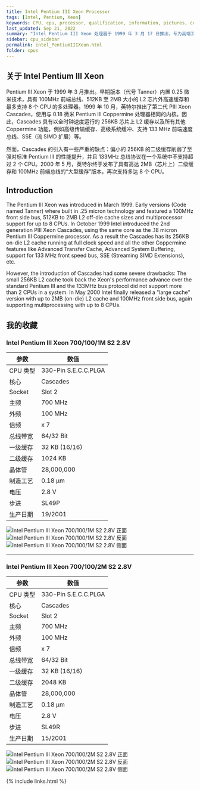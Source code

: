 ```yaml
---
title: Intel Pentium III Xeon Processor
tags: [Intel, Pentium, Xeon]
keywords: CPU, cpu, processor, qualification, information, pictures, core, frequency, chip packaging, packaging, cpu info, x86, collection, amd, cyrix, harris, ibm, idt, iit, intel, motorola, nec, sgs, sgs-thomson, siemens, ST, signetics, mhs, ti, texas instruments, ulsi, umc, weitek, zilog, 808x, 8085, 8088, 8086, 80188, 80186, 80286, 286, 80386, 386, i386, Am386, 386sx, 386dx, 486, i486, 586, 486sx, 486dx, overdrive, 487, pentium, 586, 5x86, 386dlc, 386slc, 486dx2, mmx, ppro, pentium-pro, pro, athlon, duron, z80, dirk oppelt, dirk, oppelt, engineering, sample, samples, xeon
last_updated: Sep 21, 2022
summary: "Intel Pentium III Xeon 处理器于 1999 年 3 月 17 日推出，专为高端工作站和服务器而开发，是 Intel Pentium II Xeon 的直接继承者。"
sidebar: cpu_sidebar
permalink: intel_PentiumIIIXeon.html
folder: cpus
---
```


## 关于 Intel Pentium III Xeon

Pentium III Xeon 于 1999 年 3 月推出。早期版本（代号 Tanner）内置 0.25 微米技术，具有 100MHz 前端总线、512KB 至 2MB 大小的 L2 芯片外高速缓存和最多支持 8 个 CPU 的多处理器。1999 年 10 月，英特尔推出了第二代 PIII Xeon Cascades，使用与 0.18 微米 Pentium III Coppermine 处理器相同的内核。因此，Cascades 具有以全时钟速度运行的 256KB 芯片上 L2 缓存以及所有其他 Coppermine 功能，例如高级传输缓存、高级系统缓冲、支持 133 MHz 前端速度总线、SSE（流 SIMD 扩展）等。
 
然而，Cascades 的引入有一些严重的缺点：偏小的 256KB 的二级缓存削弱了至强对标准 Pentium III 的性能提升，并且 133MHz 总线协议在一个系统中不支持超过 2 个 CPU。2000 年 5 月，英特尔终于发布了具有高达 2MB（芯片上）二级缓存和 100MHz 前端总线的“大型缓存”版本，再次支持多达 8 个 CPU。

## Introduction

The Pentium III Xeon was introduced in March 1999. Early versions (Code named Tanner) where built in .25 micron technology and featured a 100MHz front side bus, 512KB to 2MB L2 off-die cache sizes and multiprocessor support for up to 8 CPUs. In October 1999 Intel introduced the 2nd generation PIII Xeon Cascades, using the same core as the .18 micron Pentium III Coppermine processor. As a result the Cascades has its 256KB on-die L2 cache running at full clock speed and all the other Coppermine features like Advanced Transfer Cache, Advanced System Buffering, support for 133 MHz front speed bus, SSE (Streaming SIMD Extensions), etc.
 
However, the introduction of Cascades had some severe drawbacks: The small 256KB L2 cache took back the Xeon's performance advance over the standard Pentium III and the 133MHz bus protocol did not support more than 2 CPUs in a system. In May 2000 Intel finally released a "large cache" version with up to 2MB (on-die) L2 cache and 100MHz front side bus, again supporting multiprocessing with up to 8 CPUs.

## 我的收藏

### Intel Pentium III Xeon 700/100/1M S2 2.8V

| 参数 | 数值 |
| ------ | ------ |
| CPU 类型 | 330-Pin S.E.C.C.PLGA |
| 核心 | Cascades |
| Socket | Slot 2 |
| 主频 | 700 MHz |
| 外频 | 100 MHz |
| 倍频 | x 7 |
| 总线带宽 | 64/32 Bit |
| 一级缓存 | 32 KB (16/16) |
| 二级缓存 | 1024 KB |
| 晶体管 | 28,000,000 |
| 制造工艺 | 0.18 µm |
| 电压 | 2.8 V |
| 步进 | SL49P |
| 生产日期 | 19/2001 |

![Intel Pentium III Xeon 700/100/1M S2 2.8V 正面](/images/cpus/Intel/Intel_PIII_Xeon_700_100_1M_S2_1.jpg)
![Intel Pentium III Xeon 700/100/1M S2 2.8V 反面](/images/cpus/Intel/Intel_PIII_Xeon_700_100_1M_S2_2.jpg)
![Intel Pentium III Xeon 700/100/1M S2 2.8V 侧面](/images/cpus/Intel/Intel_PIII_Xeon_700_100_1M_S2_3.jpg)

---------

### Intel Pentium III Xeon 700/100/2M S2 2.8V

| 参数 | 数值 |
| ------ | ------ |
| CPU 类型 | 330-Pin S.E.C.C.PLGA |
| 核心 | Cascades |
| Socket | Slot 2 |
| 主频 | 700 MHz |
| 外频 | 100 MHz |
| 倍频 | x 7 |
| 总线带宽 | 64/32 Bit |
| 一级缓存 | 32 KB (16/16) |
| 二级缓存 | 2048 KB |
| 晶体管 | 28,000,000 |
| 制造工艺 | 0.18 µm |
| 电压 | 2.8 V |
| 步进 | SL49R |
| 生产日期 | 15/2001 |

![Intel Pentium III Xeon 700/100/2M S2 2.8V 正面](/images/cpus/Intel/Intel_PIII_Xeon_700_100_2M_S2_1.jpg)
![Intel Pentium III Xeon 700/100/2M S2 2.8V 反面](/images/cpus/Intel/Intel_PIII_Xeon_700_100_2M_S2_2.jpg)
![Intel Pentium III Xeon 700/100/2M S2 2.8V 侧面](/images/cpus/Intel/Intel_PIII_Xeon_700_100_2M_S2_3.jpg)

{% include links.html %}
